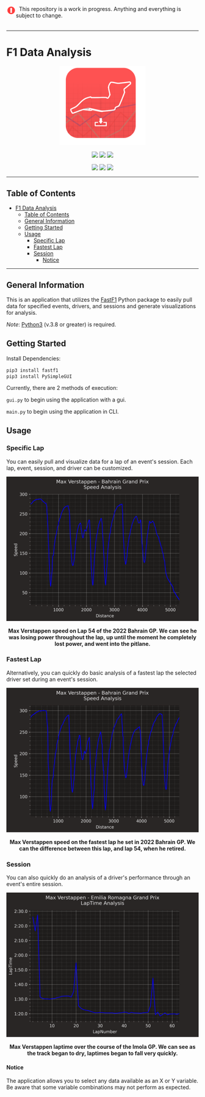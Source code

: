 <img align="left" width="25" height="25" src="src/common/images/construct.png">
&nbsp;&nbsp;This repository is a work in progress. Anything and everything is subject to change.
</br>
  </br>

------

# F1 Data Analysis

<p align="center">
  <img src = src/common/images/icon.png width=45% />
</p>

<p align="center">
  <img src = https://img.shields.io/github/license/dtech-auto/F1DataAnalysis />
    </>
  <img src = https://img.shields.io/github/languages/top/dtech-auto/F1DataAnalysis />
    </>
  <img src = https://img.shields.io/github/v/release/dtech-auto/F1DataAnalysis?display_name=tag&include_prereleases />
    </>
</p>

<p align="center">
  <img src = https://img.shields.io/github/commit-activity/w/dtech-auto/F1DataAnalysis />
    </>
  <img src = https://img.shields.io/github/last-commit/dtech-auto/F1DataAnalysis />
    </>
  <img src = https://img.shields.io/github/issues-raw/dtech-auto/F1DataAnalysis />
</p>

------

## Table of Contents
- [F1 Data Analysis](#f1-data-analysis)
  - [Table of Contents](#table-of-contents)
  - [General Information](#general-information)
  - [Getting Started](#getting-started)
  - [Usage](#usage)
    - [Specific Lap](#specific-lap)
    - [Fastest Lap](#fastest-lap)
    - [Session](#session)
      - [Notice](#notice)

------

## General Information

This is an application that utilizes the [FastF1](https://github.com/theOehrly/Fast-F1) Python package to easily pull data for specified events, drivers, and sessions and generate visualizations for analysis.

*Note*: [Python3](https://www.python.org/downloads/) (v.3.8 or greater) is required.

## Getting Started

Install Dependencies:

```
pip3 install fastf1
pip3 install PySimpleGUI
```

Currently, there are 2 methods of execution:

`gui.py` to begin using the application with a gui.

`main.py` to begin using the application in CLI.

## Usage

### Specific Lap
You can easily pull and visualize data for a lap of an event's session. Each lap, event, session, and driver can be customized.

![VER_SpeedL_Bah](/src/examples/images/ver_bah_last_speed.png)
<figcaption align = "center">
  <b>Max Verstappen speed on Lap 54 of the 2022 Bahrain GP. We can see he was losing power throughout the lap, up until the moment he completely lost power, and went into the pitlane.</b>
</figcaption>

### Fastest Lap
Alternatively, you can quickly do basic analysis of a fastest lap the selected driver set during an event's session.

![VER_SpeedF_Bah](/src/examples/images/ver_bah_fastest_speed.png)
<figcaption align = "center">
  <b>Max Verstappen speed on the fastest lap he set in 2022 Bahrain GP. We can the difference between this lap, and lap 54, when he retired.</b>
</figcaption>

### Session
You can also quickly do an analysis of a driver's performance through an event's entire session.

![VER_SpeedF_Bah](/src/examples/images/ver_imola_laptime.png)
<figcaption align = "center">
  <b>Max Verstappen laptime over the course of the Imola GP. We can see as the track began to dry, laptimes began to fall very quickly.</b>
</figcaption>

#### Notice

The application allows you to select any data available as an X or Y variable. Be aware that some variable combinations may not perform as expected. 